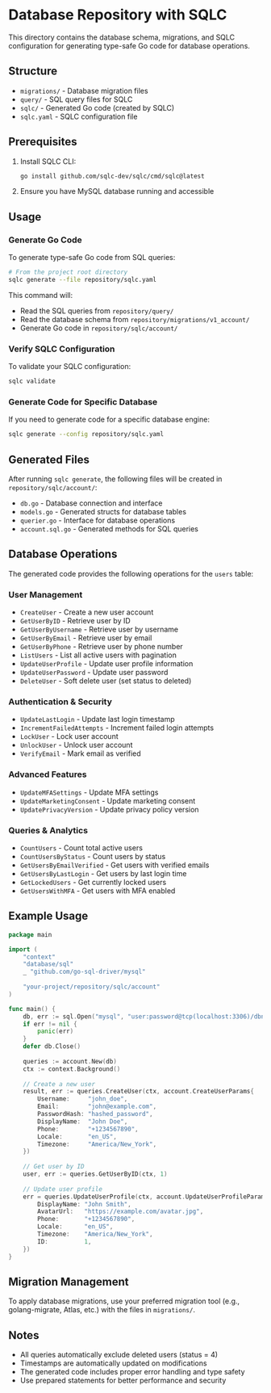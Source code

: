# Database Repository with SQLC

This directory contains the database schema, migrations, and SQLC configuration for generating type-safe Go code for database operations.

## Structure

- `migrations/` - Database migration files
- `query/` - SQL query files for SQLC
- `sqlc/` - Generated Go code (created by SQLC)
- `sqlc.yaml` - SQLC configuration file

## Prerequisites

1. Install SQLC CLI:

   ```bash
   go install github.com/sqlc-dev/sqlc/cmd/sqlc@latest
   ```

2. Ensure you have MySQL database running and accessible

## Usage

### Generate Go Code

To generate type-safe Go code from SQL queries:

```bash
# From the project root directory
sqlc generate --file repository/sqlc.yaml
```

This command will:

- Read the SQL queries from `repository/query/`
- Read the database schema from `repository/migrations/v1_account/`
- Generate Go code in `repository/sqlc/account/`

### Verify SQLC Configuration

To validate your SQLC configuration:

```bash
sqlc validate
```

### Generate Code for Specific Database

If you need to generate code for a specific database engine:

```bash
sqlc generate --config repository/sqlc.yaml
```

## Generated Files

After running `sqlc generate`, the following files will be created in `repository/sqlc/account/`:

- `db.go` - Database connection and interface
- `models.go` - Generated structs for database tables
- `querier.go` - Interface for database operations
- `account.sql.go` - Generated methods for SQL queries

## Database Operations

The generated code provides the following operations for the `users` table:

### User Management

- `CreateUser` - Create a new user account
- `GetUserByID` - Retrieve user by ID
- `GetUserByUsername` - Retrieve user by username
- `GetUserByEmail` - Retrieve user by email
- `GetUserByPhone` - Retrieve user by phone number
- `ListUsers` - List all active users with pagination
- `UpdateUserProfile` - Update user profile information
- `UpdateUserPassword` - Update user password
- `DeleteUser` - Soft delete user (set status to deleted)

### Authentication & Security

- `UpdateLastLogin` - Update last login timestamp
- `IncrementFailedAttempts` - Increment failed login attempts
- `LockUser` - Lock user account
- `UnlockUser` - Unlock user account
- `VerifyEmail` - Mark email as verified

### Advanced Features

- `UpdateMFASettings` - Update MFA settings
- `UpdateMarketingConsent` - Update marketing consent
- `UpdatePrivacyVersion` - Update privacy policy version

### Queries & Analytics

- `CountUsers` - Count total active users
- `CountUsersByStatus` - Count users by status
- `GetUsersByEmailVerified` - Get users with verified emails
- `GetUsersByLastLogin` - Get users by last login time
- `GetLockedUsers` - Get currently locked users
- `GetUsersWithMFA` - Get users with MFA enabled

## Example Usage

```go
package main

import (
    "context"
    "database/sql"
    _ "github.com/go-sql-driver/mysql"
    
    "your-project/repository/sqlc/account"
)

func main() {
    db, err := sql.Open("mysql", "user:password@tcp(localhost:3306)/dbname")
    if err != nil {
        panic(err)
    }
    defer db.Close()
    
    queries := account.New(db)
    ctx := context.Background()
    
    // Create a new user
    result, err := queries.CreateUser(ctx, account.CreateUserParams{
        Username:     "john_doe",
        Email:        "john@example.com",
        PasswordHash: "hashed_password",
        DisplayName:  "John Doe",
        Phone:        "+1234567890",
        Locale:       "en_US",
        Timezone:     "America/New_York",
    })
    
    // Get user by ID
    user, err := queries.GetUserByID(ctx, 1)
    
    // Update user profile
    err = queries.UpdateUserProfile(ctx, account.UpdateUserProfileParams{
        DisplayName: "John Smith",
        AvatarUrl:   "https://example.com/avatar.jpg",
        Phone:       "+1234567890",
        Locale:      "en_US",
        Timezone:    "America/New_York",
        ID:          1,
    })
}
```

## Migration Management

To apply database migrations, use your preferred migration tool (e.g., golang-migrate, Atlas, etc.) with the files in `migrations/`.

## Notes

- All queries automatically exclude deleted users (status = 4)
- Timestamps are automatically updated on modifications
- The generated code includes proper error handling and type safety
- Use prepared statements for better performance and security
